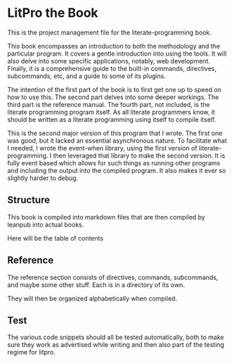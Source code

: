 # LitPro the Book

This is the project management file for the literate-programming book. 

This book encompasses an introduction to both the methodology and the
particular program. It covers a gentle introduction into using the tools. It
will also delve into some specific applications, notably, web development.
Finally, it is a comprehensive guide to the built-in commands, directives,
subcommands, etc, and a guide to some of its plugins. 

The intention of the first part of the book is to first get one up to speed on
how to use this. The second part delves into some deeper workings. The third
part is the reference manual. The fourth part, not included, is the literate
programming program itself. As all literate programmers know, it should be
written as a literate programming using itself to compile itself. 

This is the second major version of this program that I wrote. The first one
was good, but it lacked an essential asynchronous nature. To facilitate what I
needed, I wrote the event-when library, using the first version of
literate-programming. I then leveraged that library to make the second
version. It is fully event based which allows for such things as running other
programs and including the output into the compiled program. It also makes it
ever so slightly harder to debug.

## Structure

This book is compiled into markdown files that are then compiled by leanpub
into actual books.

Here will be the table of contents




## Reference

The reference section consists of directives, commands, subcommands, and maybe
some other stuff. Each is in a directory of its own.

They will then be organized alphabetically when compiled. 


##  Test

The various code snippets should all be tested automatically, both to make
sure they work as advertised while writing and then also part of the testing
regime for litpro. 


    


